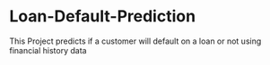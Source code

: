 # Loan-Default-Prediction
This Project predicts if a customer will default on a loan or not using financial history data
